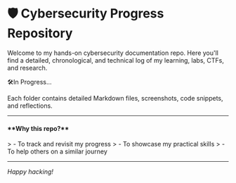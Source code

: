 # 🛡️ Cybersecurity Progress Repository

Welcome to my hands-on cybersecurity documentation repo. Here you'll find a detailed, chronological, and technical log of my learning, labs, CTFs, and research.

🛠️In Progress...

Each folder contains detailed Markdown files, screenshots, code snippets, and reflections.

---

<h4 > **Why this repo?**</h4>
> - To track and revisit my progress
> - To showcase my practical skills
> - To help others on a similar journey

---

*Happy hacking!*
